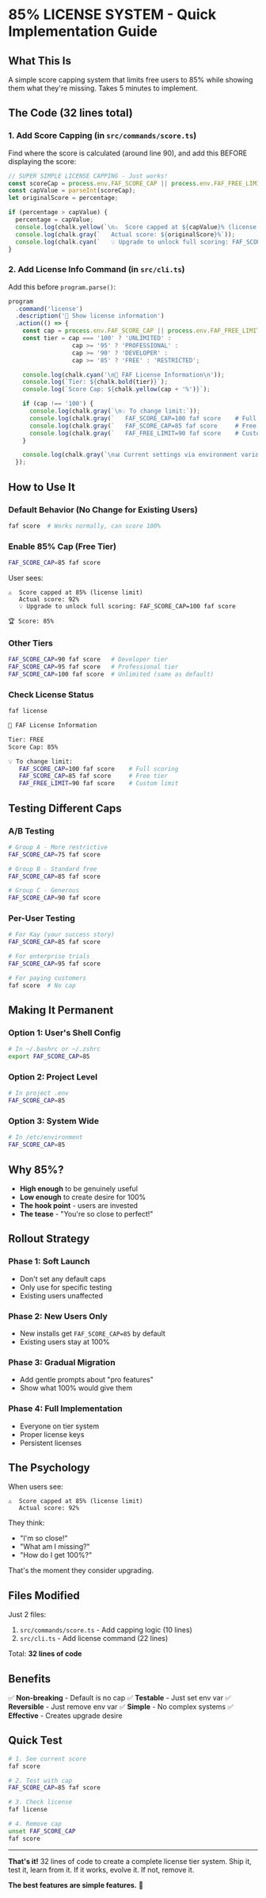 # 85% LICENSE SYSTEM - Quick Implementation Guide

## What This Is
A simple score capping system that limits free users to 85% while showing them what they're missing. Takes 5 minutes to implement.

## The Code (32 lines total)

### 1. Add Score Capping (in `src/commands/score.ts`)

Find where the score is calculated (around line 90), and add this BEFORE displaying the score:

```typescript
// SUPER SIMPLE LICENSE CAPPING - Just works!
const scoreCap = process.env.FAF_SCORE_CAP || process.env.FAF_FREE_LIMIT || '100';
const capValue = parseInt(scoreCap);
let originalScore = percentage;

if (percentage > capValue) {
  percentage = capValue;
  console.log(chalk.yellow(`\n⚠️  Score capped at ${capValue}% (license limit)`));
  console.log(chalk.gray(`   Actual score: ${originalScore}%`));
  console.log(chalk.cyan(`   💡 Upgrade to unlock full scoring: FAF_SCORE_CAP=100 faf score\n`));
}
```

### 2. Add License Info Command (in `src/cli.ts`)

Add this before `program.parse()`:

```typescript
program
  .command('license')
  .description('🔑 Show license information')
  .action(() => {
    const cap = process.env.FAF_SCORE_CAP || process.env.FAF_FREE_LIMIT || '100';
    const tier = cap === '100' ? 'UNLIMITED' :
                  cap >= '95' ? 'PROFESSIONAL' :
                  cap >= '90' ? 'DEVELOPER' :
                  cap >= '85' ? 'FREE' : 'RESTRICTED';

    console.log(chalk.cyan('\n🔑 FAF License Information\n'));
    console.log(`Tier: ${chalk.bold(tier)}`);
    console.log(`Score Cap: ${chalk.yellow(cap + '%')}`);

    if (cap !== '100') {
      console.log(chalk.gray(`\n💡 To change limit:`));
      console.log(chalk.gray(`   FAF_SCORE_CAP=100 faf score    # Full scoring`));
      console.log(chalk.gray(`   FAF_SCORE_CAP=85 faf score     # Free tier`));
      console.log(chalk.gray(`   FAF_FREE_LIMIT=90 faf score    # Custom limit`));
    }

    console.log(chalk.gray(`\n📊 Current settings via environment variable`));
  });
```

## How to Use It

### Default Behavior (No Change for Existing Users)
```bash
faf score  # Works normally, can score 100%
```

### Enable 85% Cap (Free Tier)
```bash
FAF_SCORE_CAP=85 faf score
```

User sees:
```
⚠️  Score capped at 85% (license limit)
   Actual score: 92%
   💡 Upgrade to unlock full scoring: FAF_SCORE_CAP=100 faf score

🏆 Score: 85%
```

### Other Tiers
```bash
FAF_SCORE_CAP=90 faf score   # Developer tier
FAF_SCORE_CAP=95 faf score   # Professional tier
FAF_SCORE_CAP=100 faf score  # Unlimited (same as default)
```

### Check License Status
```bash
faf license

🔑 FAF License Information

Tier: FREE
Score Cap: 85%

💡 To change limit:
   FAF_SCORE_CAP=100 faf score    # Full scoring
   FAF_SCORE_CAP=85 faf score     # Free tier
   FAF_FREE_LIMIT=90 faf score    # Custom limit
```

## Testing Different Caps

### A/B Testing
```bash
# Group A - More restrictive
FAF_SCORE_CAP=75 faf score

# Group B - Standard free
FAF_SCORE_CAP=85 faf score

# Group C - Generous
FAF_SCORE_CAP=90 faf score
```

### Per-User Testing
```bash
# For Kay (your success story)
FAF_SCORE_CAP=85 faf score

# For enterprise trials
FAF_SCORE_CAP=95 faf score

# For paying customers
faf score  # No cap
```

## Making It Permanent

### Option 1: User's Shell Config
```bash
# In ~/.bashrc or ~/.zshrc
export FAF_SCORE_CAP=85
```

### Option 2: Project Level
```bash
# In project .env
FAF_SCORE_CAP=85
```

### Option 3: System Wide
```bash
# In /etc/environment
FAF_SCORE_CAP=85
```

## Why 85%?

- **High enough** to be genuinely useful
- **Low enough** to create desire for 100%
- **The hook point** - users are invested
- **The tease** - "You're so close to perfect!"

## Rollout Strategy

### Phase 1: Soft Launch
- Don't set any default caps
- Only use for specific testing
- Existing users unaffected

### Phase 2: New Users Only
- New installs get `FAF_SCORE_CAP=85` by default
- Existing users stay at 100%

### Phase 3: Gradual Migration
- Add gentle prompts about "pro features"
- Show what 100% would give them

### Phase 4: Full Implementation
- Everyone on tier system
- Proper license keys
- Persistent licenses

## The Psychology

When users see:
```
⚠️  Score capped at 85% (license limit)
   Actual score: 92%
```

They think:
- "I'm so close!"
- "What am I missing?"
- "How do I get 100%?"

That's the moment they consider upgrading.

## Files Modified

Just 2 files:
1. `src/commands/score.ts` - Add capping logic (10 lines)
2. `src/cli.ts` - Add license command (22 lines)

Total: **32 lines of code**

## Benefits

✅ **Non-breaking** - Default is no cap
✅ **Testable** - Just set env var
✅ **Reversible** - Just remove env var
✅ **Simple** - No complex systems
✅ **Effective** - Creates upgrade desire

## Quick Test

```bash
# 1. See current score
faf score

# 2. Test with cap
FAF_SCORE_CAP=85 faf score

# 3. Check license
faf license

# 4. Remove cap
unset FAF_SCORE_CAP
faf score
```

---

**That's it!** 32 lines of code to create a complete license tier system. Ship it, test it, learn from it. If it works, evolve it. If not, remove it.

**The best features are simple features.** 🎯